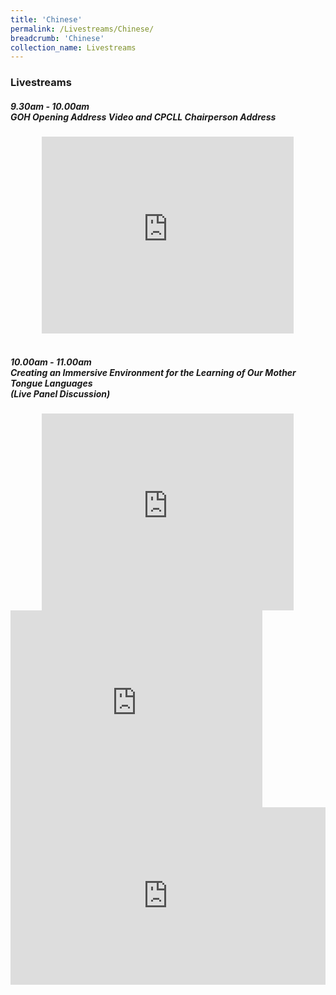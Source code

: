 ```yaml
---
title: 'Chinese'
permalink: /Livestreams/Chinese/
breadcrumb: 'Chinese'
collection_name: Livestreams
---
```

###  Livestreams
<html>
<body>
<style>
   iframe{
border : 0;
width:80% ;
}
  </style>
   <!-- Global site tag (gtag.js) - Google Ads: 726049306 -->
<h5>9.30am - 10.00am <br/>
      GOH Opening Address Video and CPCLL Chairperson Address</h5>
  <center>
<iframe width="560" height="315" src="https://www.youtube.com/embed/d6fmLlW8eoE" frameborder="0" allow="accelerometer; autoplay; encrypted-media; gyroscope; picture-in-picture" allowfullscreen></iframe> </center>
    <br/>
  <h5>10.00am - 11.00am <br/>
  Creating an Immersive Environment for the Learning of Our Mother Tongue Languages <br/>
     (Live Panel Discussion)</h5>
   <center><iframe width="560" height="315" src="https://www.youtube.com/embed/8pi6V8qLNS8" frameborder="0" allow="accelerometer; autoplay; encrypted-media; gyroscope; picture-in-picture" allowfullscreen></iframe></center>
  
  <iframe width="560" height="315" src="https://player.vimeo.com/video/450542462" frameborder="0" allow="accelerometer; autoplay; encrypted-media; gyroscope; picture-in-picture" allowfullscreen></iframe>
  
  <div style="padding:56.25% 0 0 0;position:relative;"><iframe src="https://player.vimeo.com/video/450542462" frameborder="0" allow="autoplay; fullscreen" allowfullscreen style="position:absolute;top:0;left:0;width:100%;height:100%;"></iframe></div>

